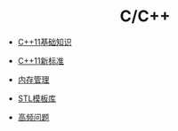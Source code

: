 <h1 align="center">C/C++</h1>


- <font style="font-weight:normal; color:#4169E1;text-decoration:underline;">[C++11基础知识](./docs/Knowledge/C++/基础语法/b-1C++基础.md)</font>


- <font style="font-weight:normal; color:#4169E1;text-decoration:underline;">[C++11新标准](./docs/Knowledge/C++/C++11新标准/b-2C++11新标准.md)</font>


- <font style="font-weight:normal; color:#4169E1;text-decoration:underline;">[内存管理](./docs/Knowledge/C++/内存管理/b-4C++内存管理.md)</font>


- <font style="font-weight:normal; color:#4169E1;text-decoration:underline;">[STL模板库](./docs/Knowledge/C++/STL模板库/b-3STL模板库.md)</font>

- <font style="font-weight:normal; color:#4169E1;text-decoration:underline;">[高频问题](./docs/Knowledge/C++/其余问题/b-5高频问题.md)</font>

